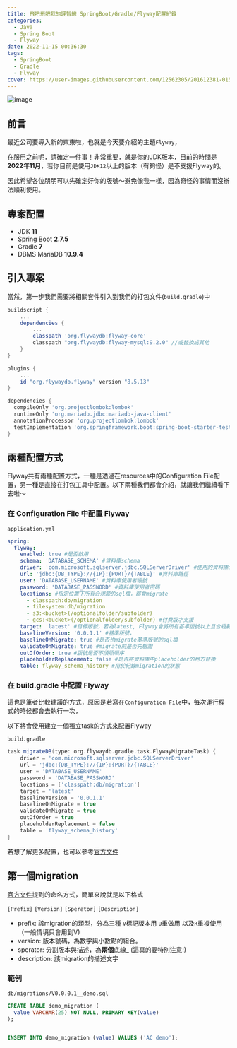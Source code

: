 ```yaml
---
title: 飛吧飛吧我的理智線 SpringBoot/Gradle/Flyway配置紀錄
categories:
  - Java
  - Spring Boot
  - Flyway
date: 2022-11-15 00:36:30
tags:
  - SpringBoot
  - Gradle
  - Flyway
cover: https://user-images.githubusercontent.com/12562305/201612381-0156c79a-89ac-4c7e-9925-472e444fa5b1.png
---
```

![image](https://user-images.githubusercontent.com/12562305/201612381-0156c79a-89ac-4c7e-9925-472e444fa5b1.png)

## 前言

最近公司要導入新的東東啦，也就是今天要介紹的主題`Flyway`，

在服用之前呢，請確定一件事！非常重要，就是你的JDK版本，目前的時間是**2022年11月**，若你目前是使用`JDK12`以上的版本（有夠怪）是不支援Flyway的。

因此希望各位朋朋可以先確定好你的版號～避免像我一樣，因為奇怪的事情而沒辦法順利使用。

## 專案配置

- JDK **11**
- Spring Boot **2.7.5**
- Gradle **7**
- DBMS MariaDB **10.9.4**

## 引入專案

當然，第一步我們需要將相關套件引入到我們的打包文件(`build.gradle`)中

```groovy
buildscript {
    ...
    dependencies {
        ...
        classpath 'org.flywaydb:flyway-core'
        classpath "org.flywaydb:flyway-mysql:9.2.0" //或替換成其他
    }
}

plugins {
    ...
    id "org.flywaydb.flyway" version "8.5.13"
}

dependencies {
  compileOnly 'org.projectlombok:lombok'
  runtimeOnly 'org.mariadb.jdbc:mariadb-java-client'
  annotationProcessor 'org.projectlombok:lombok'
  testImplementation 'org.springframework.boot:spring-boot-starter-test'
}

```

## 兩種配置方式

Flyway共有兩種配置方式，一種是透過在resources中的Configuration File配置，另一種是直接在打包工具中配置。以下兩種我們都會介紹，就讓我們繼續看下去啦～

### 在 Configuration File 中配置 Flyway

`application.yml`

```yml
spring:
  flyway:
    enabled: true #是否啟用
    schema: 'DATABASE_SCHEMA' #資料庫schema
    driver: 'com.microsoft.sqlserver.jdbc.SQLServerDriver' #使用的資料庫driver
    url: 'jdbc:{DB_TYPE}://{IP}:{PORT}/{TABLE}' #資料庫路徑
    user: 'DATABASE_USERNAME' #資料庫使用者帳號
    password: 'DATABASE_PASSWORD' #資料庫使用者密碼
    locations: #指定位置下所有合規範的sql檔，都會migrate
      - classpath:db/migration 
      - filesystem:db/migration
      - s3:<bucket>(/optionalfolder/subfolder)
      - gcs:<bucket>(/optionalfolder/subfolder) #付費版才支援
    target: 'latest' #目標版號，若為latest, Flyway會將所有基準版號以上且合規範的sql檔都一並執行
    baselineVersion: '0.0.1.1' #基準版號，
    baselineOnMigrate: true #是否也migrate基準版號的sql檔
    validateOnMigrate: true #migrate前是否先驗證
    outOfOrder: true #版號是否不須照順序
    placeholderReplacement: false #是否將資料庫中placeholder的地方替換
    table: flyway_schema_history #用於紀錄migration的狀態

```
### 在 build.gradle 中配置 Flyway

這也是筆者比較建議的方式，原因是若寫在`Configuration File`中，每次運行程式的時候都會去執行一次，

以下將會使用建立一個獨立task的方式來配置Flyway

`build.gradle`

```groovy
task migrateDB(type: org.flywaydb.gradle.task.FlywayMigrateTask) {
    driver = 'com.microsoft.sqlserver.jdbc.SQLServerDriver'
    url = 'jdbc:{DB_TYPE}://{IP}:{PORT}/{TABLE}'
    user = 'DATABASE_USERNAME'
    password = 'DATABASE_PASSWORD'
    locations = ['classpath:db/migration']
    target = 'latest'
    baselineVersion = '0.0.1.1'
    baselineOnMigrate = true
    validateOnMigrate = true
    outOfOrder = true
    placeholderReplacement = false
    table = 'flyway_schema_history'
}

```

若想了解更多配置，也可以參考[官方文件](https://flywaydb.org/documentation/configuration/parameters/)

## 第一個migration
[官方文件](https://flywaydb.org/documentation/concepts/migrations#naming-1)提到的命名方式，簡單來說就是以下格式

`[Prefix]`  `[Version]`  `[Sperator]`  `[Description]`

- prefix: 該migration的類型，分為三種 `V`標記版本用 `U`重做用 以及`R`重複使用 （一般情境只會用到V)
- version: 版本號碼，為數字與小數點的組合。
- sperator: 分割版本與描述，為**兩個**底線_ (這真的要特別注意!)
- description: 該migration的描述文字

### 範例

`db/migrations/V0.0.0.1__demo.sql`

```sql
CREATE TABLE demo_migration (
  value VARCHAR(25) NOT NULL, PRIMARY KEY(value)
);


INSERT INTO demo_migration (value) VALUES ('AC demo');
```